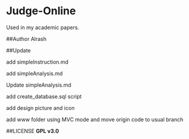 # Judge-Online
Used in my academic papers.

##Author
Alrash

##Update
<!--one-->
add simpleInstruction.md
<!--two-->
add simpleAnalysis.md
<!--three-->
Update simpleAnalysis.md
<!--four-->
add create_database.sql script
<!--five-->
add design picture and icon
<!--2016.05.16-->
add www folder using MVC mode and move origin code to usual branch

##LICENSE
**GPL v3.0**
